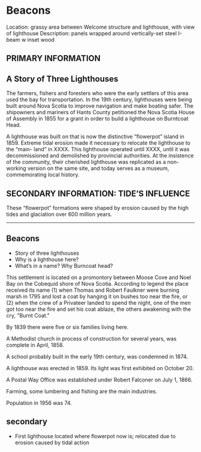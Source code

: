 # Beacons

Location: grassy area between Welcome structure and lighthouse, with view of lighthouse Description: panels wrapped around vertically-set steel I-beam w inset wood

## PRIMARY INFORMATION

## A Story of Three Lighthouses

The farmers, fishers and foresters who were the early settlers of this area used the bay for transportation. In the 19th century, lighthouses were being built around Nova Scotia to improve navigation and make boating safer. The shipowners and mariners of Hants County petitioned the Nova Scotia House of Assembly in 1855 for a grant in order to build a lighthouse on Burntcoat Head. 

A lighthouse was built on that is now the distinctive “flowerpot” island in 1859. Extreme tidal erosion made it necessary to relocate the lighthouse to the “main- land” in XXXX. This lighthouse operated until XXXX, until it was decommissioned and demolished by provincial authorities. At the insistence of the community, their cherished lighthouse was replicated as a non-working version on the same site, and today serves as a museum, commemorating local history.

## SECONDARY INFORMATION: TIDE’S INFLUENCE

These “flowerpot” formations were shaped by erosion caused by the high tides and glaciation over 600 million years.

------------

Beacons
-------

- Story of three lighthouses
- Why is a lighthouse here?
- What’s in a name? Why Burncoat head?
 
This settlement is located on a promontory between Moose Cove and Noel Bay on the Cobequid shore of Nova Scotia. According to legend the place received its name (1) when Thomas and Robert Faulkner were burning marsh in 1795 and lost a coat by hanging it on bushes too near the fire, or (2) when the crew of a Privateer landed to spend the night, one of the men got too near the fire and set his coat ablaze, the others awakening with the cry, "Burnt Coat."

By 1839 there were five or six families living here.

A Methodist church in process of construction for several years, was complete in April, 1858.

A school probably built in the early 19th century, was condemned in 1874.

A lighthouse was erected in 1859. Its light was first exhibited on October 20.

A Postal Way Office was established under Robert Falconer on July 1, 1866.

Farming, some lumbering and fishing are the main industries.

Population in 1956 was 74. 

## secondary

- First lighthouse located where flowerpot now is; relocated due to erosion caused by tidal action
